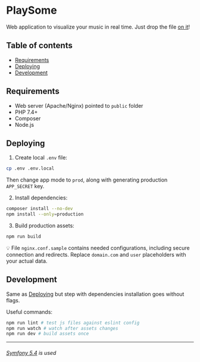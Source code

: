 # PlaySome

Web application to visualize your music in real time. Just drop the file [on it](https://playsome.fun/)!

## Table of contents

- [Requirements](#requirements)
- [Deploying](#deploying)
- [Development](#development)

## Requirements

* Web server (Apache/Nginx) pointed to `public` folder
* PHP 7.4+
* Composer
* Node.js

## Deploying

1) Create local `.env` file:

```bash
cp .env .env.local
```

Then change app mode to `prod`, along with generating production `APP_SECRET` key.

2) Install dependencies:

```bash
composer install --no-dev
npm install --only=production
```

3) Build production assets:

```bash
npm run build
```

💡 File `nginx.conf.sample` contains needed configurations, including secure connection and redirects. Replace `domain.com` and `user` placeholders with your actual data.

## Development

Same as [Deploying](#deploying) but step with dependencies installation goes without flags.

Useful commands:

```bash
npm run lint # test js files against eslint config
npm run watch # watch after assets changes
npm run dev # build assets once
```

---

###### [Symfony 5.4](https://symfony.com/doc/5.4/index.html) is used
